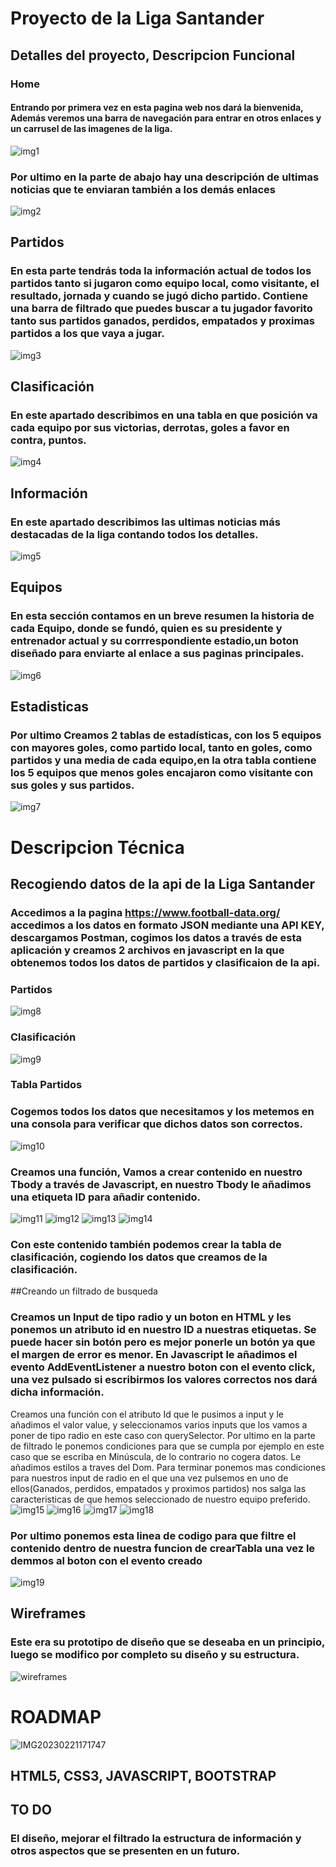 # Proyecto de la Liga Santander 
## Detalles del proyecto, Descripcion Funcional 
### Home 
#### Entrando por primera vez en esta pagina web nos dará la bienvenida, Además veremos una barra de navegación para entrar en otros enlaces y un carrusel de las imagenes de la liga.
![img1](https://user-images.githubusercontent.com/82760991/220388573-302e506a-f6e0-46f0-a984-511563134dbf.PNG)
### Por ultimo en la parte de abajo hay una descripción de ultimas noticias que te enviaran también a los demás enlaces
![img2](https://user-images.githubusercontent.com/82760991/220389413-7bac5503-bb3c-4fe4-9381-7b8e5830e6a6.PNG)
## Partidos 
### En esta parte tendrás toda la información actual de todos los partidos tanto si jugaron como equipo local, como visitante, el resultado, jornada y cuando se jugó dicho partido. Contiene una barra de filtrado que puedes buscar a tu jugador favorito tanto sus partidos ganados, perdidos, empatados y proximas partidos a los que vaya a jugar.
![img3](https://user-images.githubusercontent.com/82760991/220390062-f2bdd71f-557f-41bf-a503-2ad2fb0f330a.PNG)
## Clasificación
### En este apartado describimos en una tabla en que posición va cada equipo por sus victorias, derrotas, goles a favor en contra, puntos.
![img4](https://user-images.githubusercontent.com/82760991/220390230-069eafc7-b440-4a81-8797-2938a55d9bb6.PNG)
## Información
### En este apartado describimos las ultimas noticias más destacadas de la liga contando todos los detalles.
![img5](https://user-images.githubusercontent.com/82760991/220390367-01b1c391-fd8e-49d3-b955-860f67a5934b.PNG)
## Equipos
### En esta sección contamos en un breve resumen la historia de cada Equipo, donde se fundó, quien es su presidente y entrenador actual y su corrrespondiente estadio,un boton diseñado para enviarte al enlace a sus paginas principales.
![img6](https://user-images.githubusercontent.com/82760991/220390477-374a7506-18d3-413d-9db5-d5087a945788.PNG)
## Estadisticas
### Por ultimo Creamos 2 tablas de estadísticas, con los 5 equipos con mayores goles, como partido local, tanto en goles, como partidos y una media de cada equipo,en la otra tabla contiene los 5 equipos que menos goles encajaron como visitante con sus goles y sus partidos.
![img7](https://user-images.githubusercontent.com/82760991/220390600-db8928f0-4f11-4105-be5b-f1c3da4b0ca5.PNG)

# Descripcion Técnica
## Recogiendo datos de la api de la Liga Santander
### Accedimos a la pagina https://www.football-data.org/ accedimos a los datos en formato JSON mediante una API KEY, descargamos Postman, cogimos los datos a través de esta aplicación y creamos 2 archivos en javascript en la que obtenemos todos los datos de partidos y clasificaion de la api.
### Partidos
![img8](https://user-images.githubusercontent.com/82760991/220391356-94fac1f6-68e3-40ef-bb01-b096094a0c44.PNG)
### Clasificación
![img9](https://user-images.githubusercontent.com/82760991/220391486-24c801eb-9d97-4bfa-9e09-2b7b53908acc.PNG)
### Tabla Partidos
### Cogemos todos los datos que necesitamos y los metemos en una consola para verificar que dichos datos son correctos.
![img10](https://user-images.githubusercontent.com/82760991/220392010-da45671d-7116-49ba-80e1-591562800bd2.PNG)
### Creamos una función, Vamos a crear contenido en nuestro Tbody a través de Javascript, en nuestro Tbody le añadimos una etiqueta ID para añadir contenido.
![img11](https://user-images.githubusercontent.com/82760991/220392241-e8be1504-4599-42c7-b7e4-6c80841ef30d.PNG)
![img12](https://user-images.githubusercontent.com/82760991/220392310-e1b93177-8d48-405e-a4d6-fc9a14de87e9.PNG)
![img13](https://user-images.githubusercontent.com/82760991/220392338-d9204f9c-5584-460c-86e9-6832f3a1f233.PNG)
![img14](https://user-images.githubusercontent.com/82760991/220392388-cf001e78-3fd2-45e3-b00b-4e8122fb8c77.PNG)
### Con este contenido también podemos crear la tabla de clasificación, cogiendo los datos que creamos de la clasificación.
##Creando un filtrado de busqueda
### Creamos un Input de tipo radio y un boton en HTML y les ponemos un atributo id en nuestro ID a nuestras etiquetas. Se puede hacer sin botón pero es mejor ponerle un botón ya que el margen de error es menor. En Javascript le añadimos el evento AddEventListener a nuestro boton con el evento click, una vez pulsado si escribirmos los valores correctos nos dará dicha información.
Creamos una función con el atributo Id que le pusimos a input y le añadimos el valor value, y seleccionamos varios inputs que los vamos a poner de tipo radio en este caso con querySelector.
Por ultimo en la parte de filtrado le ponemos condiciones para que se cumpla por ejemplo en este caso que se escriba en Minúscula, de lo contrario no cogera datos.
Le añadimos estilos a traves del Dom.
Para terminar ponemos mas condiciones para nuestros input de radio en el que una vez pulsemos en uno de ellos(Ganados, perdidos, empatados y proximos partidos) nos salga las caracteristicas de que hemos seleccionado de nuestro equipo preferido.
![img15](https://user-images.githubusercontent.com/82760991/220392827-f3af8293-274f-404e-8c27-adbf2e92a906.PNG)
![img16](https://user-images.githubusercontent.com/82760991/220392874-7b32d20b-5617-4de6-8673-8059e8164b10.PNG)
![img17](https://user-images.githubusercontent.com/82760991/220392900-5f60979c-0d64-4987-9bc3-af93a54eefb3.PNG)
![img18](https://user-images.githubusercontent.com/82760991/220392979-08e2fc13-4997-4740-b555-68cb9e751a05.PNG)
### Por ultimo ponemos esta linea de codigo para que filtre el contenido dentro de nuestra funcion de crearTabla una vez le demmos al boton con el evento creado
![img19](https://user-images.githubusercontent.com/82760991/220393801-8a462f28-f4a0-4b0c-88d0-3ca997307406.PNG)

## Wireframes
### Este era su prototipo de diseño que se deseaba en un principio, luego se modifico por completo su diseño y su estructura.
![wireframes](https://user-images.githubusercontent.com/82760991/220403504-383fdeab-b823-4d70-9dd5-6281142e1460.png)

# ROADMAP
![IMG20230221171747](https://user-images.githubusercontent.com/82760991/220401076-0e1cdeda-a724-42eb-bcf6-47420dc0094f.jpg)
## HTML5, CSS3, JAVASCRIPT, BOOTSTRAP

## TO DO
### El diseño, mejorar el filtrado la estructura de información y otros aspectos que se presenten en un futuro.
